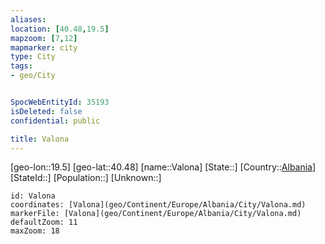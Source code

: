 ```yaml
---
aliases: 
location: [40.48,19.5]
mapzoom: [7,12] 
mapmarker: city 
type: City
tags:
- geo/City


SpocWebEntityId: 35193
isDeleted: false
confidential: public

title: Valona
---
```

[geo-lon::19.5]
[geo-lat::40.48]
[name::Valona]
[State::]
[Country::[Albania](geo/Continent/Europe/Albania.md)]
[StateId::]
[Population::]
[Unknown::]


```leaflet
id: Valona
coordinates: [Valona](geo/Continent/Europe/Albania/City/Valona.md)
markerFile: [Valona](geo/Continent/Europe/Albania/City/Valona.md)
defaultZoom: 11 
maxZoom: 18
```



